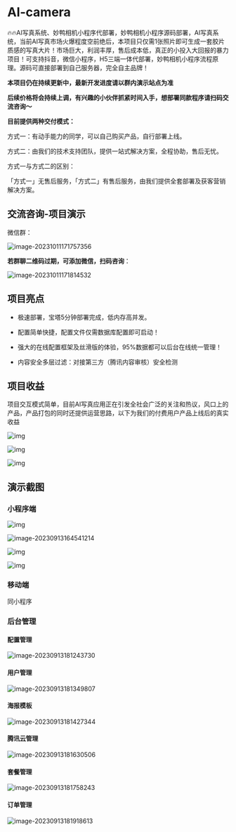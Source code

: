 # AI-camera
🔥🔥AI写真系统、妙鸭相机小程序代部署，妙鸭相机小程序源码部署，AI写真系统，当前AI写真市场火爆程度空前绝后，本项目只仅需1张照片即可生成一套胶片质感的写真大片！市场巨大，利润丰厚，售后成本低，真正的小投入大回报的暴力项目！可支持抖音，微信小程序，H5三端一体代部署，妙鸭相机小程序流程原理。源码可直接部署到自己服务器，完全自主品牌！

**本项目仍在持续更新中，最新开发进度请以群内演示站点为准**

**后续价格将会持续上调，有兴趣的小伙伴抓紧时间入手，想部署同款程序请扫码交流咨询～**

**目前提供两种交付模式：**

方式一：有动手能力的同学，可以自己购买产品，自行部署上线。

方式二：由我们的技术支持团队，提供一站式解决方案，全程协助，售后无忧。

方式一与方式二的区别：

「方式一」无售后服务，「方式二」有售后服务，由我们提供全套部署及获客营销解决方案。

## 交流咨询-项目演示

微信群：

![image-20231011171757356](https://qyncdn.heipig.com/zhisui-public/image-20231011171757356.png)

**若群聊二维码过期，可添加微信，扫码咨询**：

![image-20231011171814532](https://qyncdn.heipig.com/zhisui-public/image-20231011171814532.png)



## 项目亮点

-  极速部署，宝塔5分钟部署完成，低内存高并发。

-   配置简单快捷，配置文件仅需数据库配置即可启动！

-  强大的在线配置框架及丝滑版的体验，95%数据都可以后台在线统一管理！

-   内容安全多层过滤：对接第三方（腾讯内容审核）安全检测   

## 项目收益

项目交互模式简单，目前AI写真应用正在引发全社会广泛的关注和热议，风口上的产品，产品打包的同时还提供运营思路，以下为我们的付费用户产品上线后的真实收益

![img](https://qyncdn.heipig.com/zhisui-public/(null)-20230913163702931.(null))



![img](https://qyncdn.heipig.com/zhisui-public/(null)-20230913163716025.(null))

![img](https://qyncdn.heipig.com/zhisui-public/(null)-20230913163710076.(null))

## 演示截图

### 小程序端

![img](https://qyncdn.heipig.com/zhisui-public/(null)-20230913164109446.(null))

![image-20230913164541214](https://qyncdn.heipig.com/zhisui-public/image-20230913164541214.png)

![img](https://qyncdn.heipig.com/zhisui-public/(null)-20230913164100594.(null))

![img](https://qyncdn.heipig.com/zhisui-public/(null)-20230913164056500.(null))

### 移动端

同小程序

### 后台管理

#### 配置管理

![image-20230913181243730](https://qyncdn.heipig.com/zhisui-public/image-20230913181243730.png)

#### 用户管理

![image-20230913181349807](https://qyncdn.heipig.com/zhisui-public/image-20230913181349807.png)

#### 海报模板

![image-20230913181427344](https://qyncdn.heipig.com/zhisui-public/image-20230913181427344.png)

#### 腾讯云管理

![image-20230913181630506](https://qyncdn.heipig.com/zhisui-public/image-20230913181630506.png)

#### 套餐管理

![image-20230913181758243](https://qyncdn.heipig.com/zhisui-public/image-20230913181758243.png)

#### 订单管理

![image-20230913181918613](https://qyncdn.heipig.com/zhisui-public/image-20230913181918613.png)
